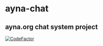 # ayna-chat
ayna.org chat system project
-----------------------------
[![CodeFactor](https://www.codefactor.io/repository/github/radeonares32/ayna-chat/badge)](https://www.codefactor.io/repository/github/radeonares32/ayna-chat)
